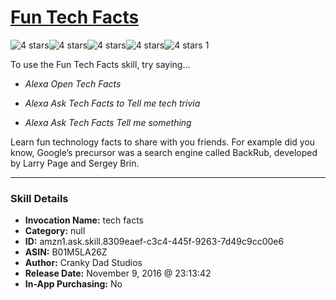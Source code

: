 # [Fun Tech Facts](http://alexa.amazon.com/#skills/amzn1.ask.skill.8309eaef-c3c4-445f-9263-7d49c9cc00e6)
![4 stars](../../images/ic_star_black_18dp_1x.png)![4 stars](../../images/ic_star_black_18dp_1x.png)![4 stars](../../images/ic_star_black_18dp_1x.png)![4 stars](../../images/ic_star_black_18dp_1x.png)![4 stars](../../images/ic_star_border_black_18dp_1x.png) 1

To use the Fun Tech Facts skill, try saying...

* *Alexa Open Tech Facts*

* *Alexa Ask Tech Facts to Tell me tech trivia*

* *Alexa Ask Tech Facts Tell me something*

Learn fun technology facts to share with you friends. For example did you know, Google’s precursor was a search engine called BackRub, developed by Larry Page and Sergey Brin.

***

### Skill Details

* **Invocation Name:** tech facts
* **Category:** null
* **ID:** amzn1.ask.skill.8309eaef-c3c4-445f-9263-7d49c9cc00e6
* **ASIN:** B01M5LA26Z
* **Author:** Cranky Dad Studios
* **Release Date:** November 9, 2016 @ 23:13:42
* **In-App Purchasing:** No
